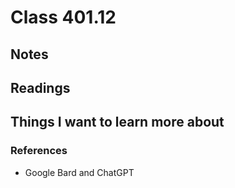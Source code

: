 # Class 401.12

## Notes

## Readings

## Things I want to learn more about

### References
- Google Bard and ChatGPT
